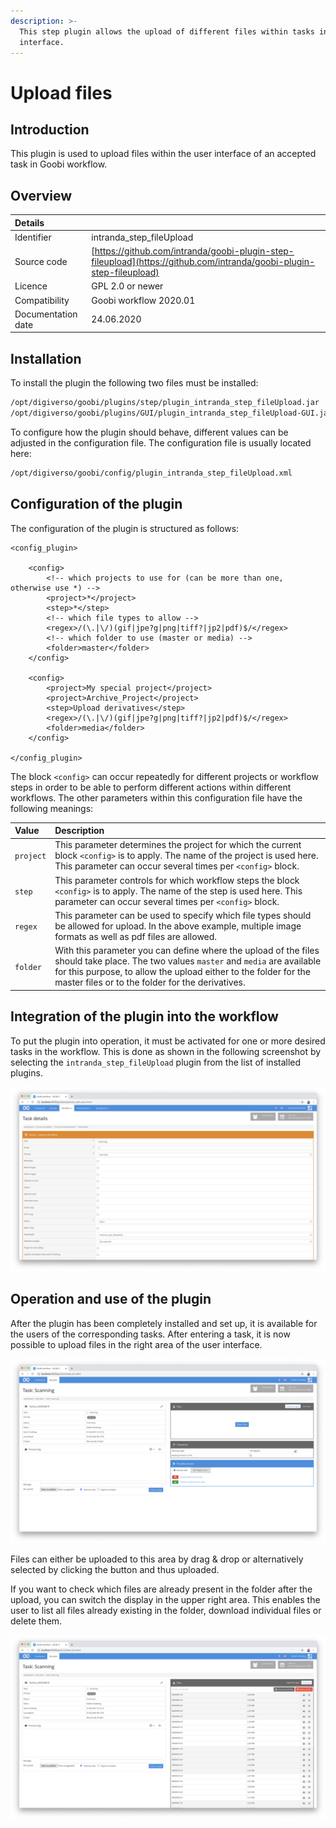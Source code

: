 ```yaml
---
description: >-
  This step plugin allows the upload of different files within tasks in the web
  interface.
---
```


# Upload files

## Introduction

This plugin is used to upload files within the user interface of an accepted task in Goobi workflow.

## Overview

| Details |  |
| :--- | :--- |
| Identifier | intranda\_step\_fileUpload |
| Source code | [https://github.com/intranda/goobi-plugin-step-fileupload](https://github.com/intranda/goobi-plugin-step-fileupload) |
| Licence | GPL 2.0 or newer |
| Compatibility | Goobi workflow 2020.01 |
| Documentation date | 24.06.2020 |

## Installation

To install the plugin the following two files must be installed:

```bash
/opt/digiverso/goobi/plugins/step/plugin_intranda_step_fileUpload.jar
/opt/digiverso/goobi/plugins/GUI/plugin_intranda_step_fileUpload-GUI.jar
```

To configure how the plugin should behave, different values can be adjusted in the configuration file. The configuration file is usually located here:

```bash
/opt/digiverso/goobi/config/plugin_intranda_step_fileUpload.xml
```

## Configuration of the plugin

The configuration of the plugin is structured as follows:

```markup
<config_plugin>

    <config>
        <!-- which projects to use for (can be more than one, otherwise use *) -->
        <project>*</project>
        <step>*</step>
        <!-- which file types to allow -->
        <regex>/(\.|\/)(gif|jpe?g|png|tiff?|jp2|pdf)$/</regex>
        <!-- which folder to use (master or media) -->
        <folder>master</folder>
    </config>

    <config>
        <project>My special project</project>
        <project>Archive_Project</project>
        <step>Upload derivatives</step>
        <regex>/(\.|\/)(gif|jpe?g|png|tiff?|jp2|pdf)$/</regex>
        <folder>media</folder>
    </config>

</config_plugin>
```

The block `<config>` can occur repeatedly for different projects or workflow steps in order to be able to perform different actions within different workflows. The other parameters within this configuration file have the following meanings:

| Value | Description |
| :--- | :--- |
| `project` | This parameter determines the project for which the current block `<config>` is to apply. The name of the project is used here. This parameter can occur several times per `<config>` block. |
| `step` | This parameter controls for which workflow steps the block `<config>` is to apply. The name of the step is used here. This parameter can occur several times per `<config>` block. |
| `regex` | This parameter can be used to specify which file types should be allowed for upload. In the above example, multiple image formats as well as pdf files are allowed. |
| `folder` | With this parameter you can define where the upload of the files should take place. The two values `master` and `media` are available for this purpose, to allow the upload either to the folder for the master files or to the folder for the derivatives. |

## Integration of the plugin into the workflow

To put the plugin into operation, it must be activated for one or more desired tasks in the workflow. This is done as shown in the following screenshot by selecting the `intranda_step_fileUpload` plugin from the list of installed plugins.

![Assigning the plugin to a specific task](../.gitbook/assets/intranda_step_fileUpload1_en.png)

## Operation and use of the plugin

After the plugin has been completely installed and set up, it is available for the users of the corresponding tasks. After entering a task, it is now possible to upload files in the right area of the user interface.

![Display of the upload area within the accepted task](../.gitbook/assets/intranda_step_fileUpload2_en.png)

Files can either be uploaded to this area by drag & drop or alternatively selected by clicking the button and thus uploaded.

If you want to check which files are already present in the folder after the upload, you can switch the display in the upper right area. This enables the user to list all files already existing in the folder, download individual files or delete them.

![Display of an overview of all already existing files in the folder](../.gitbook/assets/intranda_step_fileUpload3_en.png)

